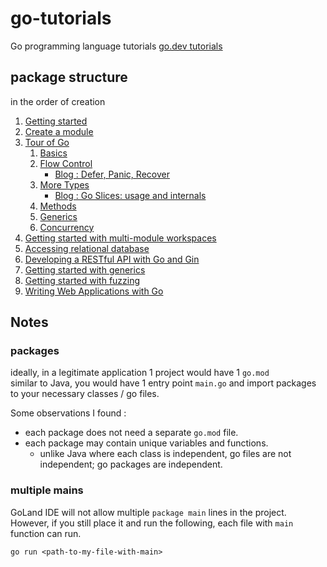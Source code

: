 # go-tutorials
Go programming language tutorials
[go.dev tutorials](https://go.dev/doc/tutorial/)

## package structure 
in the order of creation

1. [Getting started](./getting-started)
2. [Create a module](./create-module)
3. [Tour of Go](./tour)
   1. [Basics](./tour/basics)
   2. [Flow Control](./tour/flowcontrol)
      * [Blog : Defer, Panic, Recover](./defer-panic-and-recover)
   3. [More Types](./tour/more-types)
      * [Blog : Go Slices: usage and internals](./slices-intro)
   4. [Methods](./tour/methods)
   5. [Generics](./tour/generics)
   6. [Concurrency](./tour/concurrency)
4. [Getting started with multi-module workspaces](./workspaces)
5. [Accessing relational database](./database-access)
6. [Developing a RESTful API with Go and Gin](./web-service-gin)
7. [Getting started with generics](./generics)
8. [Getting started with fuzzing](./fuzz)
9. [Writing Web Applications with Go](./gowiki)

## Notes

### packages
ideally, in a legitimate application 1 project would have 1 `go.mod`  
similar to Java, you would have 1 entry point `main.go` and import packages to your necessary classes / go files.  

Some observations I found :  
* each package does not need a separate `go.mod` file.  
* each package may contain unique variables and functions.  
  * unlike Java where each class is independent, go files are not independent; go packages are independent.

### multiple mains
GoLand IDE will not allow multiple `package main` lines in the project.  
However, if you still place it and run the following, each file with `main` function can run.  
```shell
go run <path-to-my-file-with-main>
```
 